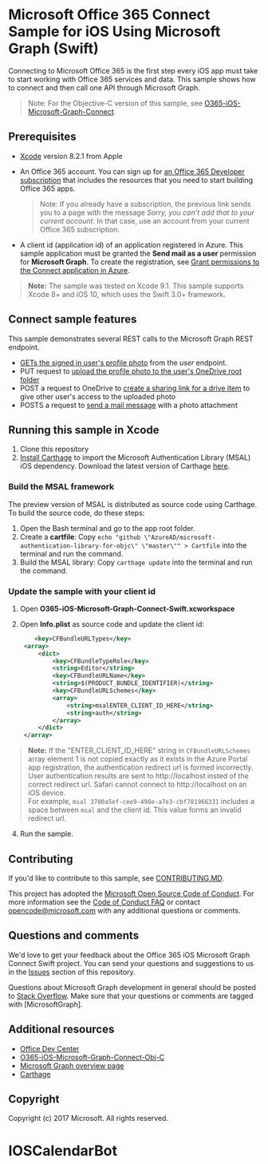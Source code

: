# Microsoft Office 365 Connect Sample for iOS Using Microsoft Graph (Swift)

Connecting to Microsoft Office 365 is the first step every iOS app must take to start working with Office 365 services and data. This sample shows how to connect and then call one API through Microsoft Graph.

> Note: For the Objective-C version of this sample, see [O365-iOS-Microsoft-Graph-Connect](https://github.com/microsoftgraph/ios-objectivec-connect-rest-sample). 
 
## Prerequisites
* [Xcode](https://developer.apple.com/xcode/downloads/) version 8.2.1 from Apple
* An Office 365 account. You can sign up for [an Office 365 Developer subscription](https://aka.ms/devprogramsignup) that includes the resources that you need to start building Office 365 apps.

     > Note: If you already have a subscription, the previous link sends you to a page with the message *Sorry, you can’t add that to your current account*. In that case, use an account from your current Office 365 subscription.
* A client id (application id) of an application registered in Azure. This sample application must be granted the **Send mail as a user** permission for **Microsoft Graph**. To create the registration, see [Grant permissions to the Connect application in Azure](https://github.com/microsoftgraph/ios-swift-connect-rest-sample/wiki/Grant-permissions-to-the-Connect-application-in-Azure).

>**Note:** The sample was tested on Xcode 9.1. This sample supports Xcode 8+ and iOS 10, which uses the Swift 3.0+ framework.

## Connect sample features
This sample demonstrates several REST calls to the Microsoft Graph REST endpoint. 

- [GETs the signed in user's profile photo](https://developer.microsoft.com/en-us/graph/docs/api-reference/v1.0/api/profilephoto_get) from the *user* endpoint.
- PUT request to [upload the profile photo to the user's OneDrive root folder](https://developer.microsoft.com/en-us/graph/docs/api-reference/v1.0/api/driveitem_put_content) 
- POST a request to OneDrive to [create a sharing link for a drive item](https://developer.microsoft.com/en-us/graph/docs/api-reference/v1.0/api/driveitem_createlink) to give other user's access to the uploaded photo
- POSTS a request to [send a mail message](https://developer.microsoft.com/en-us/graph/docs/api-reference/v1.0/api/user_sendmail) with a photo attachment
       
## Running this sample in Xcode

1. Clone this repository
2. [Install Carthage](https://github.com/Carthage/Carthage/blob/master/README.md#installing-carthage) to import the Microsoft Authentication Library (MSAL) iOS dependency. Download the latest version of Carthage [here](https://github.com/Carthage/Carthage/releases).

### Build the MSAL framework

The preview version of MSAL is distributed as source code using Carthage. To build the source code, do these steps:

1. Open the Bash terminal and go to the app root folder.
2. Create a **cartfile**: Copy `echo "github \"AzureAD/microsoft-authentication-library-for-objc\" \"master\"" > Cartfile`  into the terminal and run the command.
3. Build the MSAL library: Copy `carthage update` into the terminal and run the command.        

### Update the sample with your client id

1. Open **O365-iOS-Microsoft-Graph-Connect-Swift.xcworkspace**
3. Open **Info.plist** as source code and update the client id:

   ```xml
       <key>CFBundleURLTypes</key>
    <array>
        <dict>
            <key>CFBundleTypeRole</key>
            <string>Editor</string>
            <key>CFBundleURLName</key>
            <string>$(PRODUCT_BUNDLE_IDENTIFIER)</string>
            <key>CFBundleURLSchemes</key>
            <array>
                <string>msalENTER_CLIENT_ID_HERE</string>
                <string>auth</string>
            </array>
        </dict>
    </array>

   ```
> **Note:** If the "ENTER\_CLIENT\_ID_HERE" string in `CFBundleURLSchemes` array element 1 is not copied exactly as it exists in the Azure Portal app registration, the authentication redirect url is formed incorrectly. User authentication results are sent to http://localhost insted of the correct redirect url. Safari cannot connect to http://localhost on an iOS device. 
<br/>For example, `msal 3700a5ef-cee9-498e-a7e3-cbf701966331` includes a space between `msal` and the client id. This value forms an invalid redirect url.

4. Run the sample.

<a name="contributing"></a>
## Contributing ##

If you'd like to contribute to this sample, see [CONTRIBUTING.MD](/CONTRIBUTING.md).

This project has adopted the [Microsoft Open Source Code of Conduct](https://opensource.microsoft.com/codeofconduct/). For more information see the [Code of Conduct FAQ](https://opensource.microsoft.com/codeofconduct/faq/) or contact [opencode@microsoft.com](mailto:opencode@microsoft.com) with any additional questions or comments.

## Questions and comments

We'd love to get your feedback about the Office 365 iOS Microsoft Graph Connect Swift project. You can send your questions and suggestions to us in the [Issues](https://github.com/microsoftgraph/ios-swift-connect-rest-sample/issues) section of this repository.

Questions about Microsoft Graph development in general should be posted to [Stack Overflow](http://stackoverflow.com/questions/tagged/MicrosoftGraph). Make sure that your questions or comments are tagged with [MicrosoftGraph].


## Additional resources

* [Office Dev Center](https://dev.office.com/)
* [O365-iOS-Microsoft-Graph-Connect-Obj-C](https://github.com/microsoftgraph/ios-objectivec-connect-rest-sample)
* [Microsoft Graph overview page](https://developer.microsoft.com/en-us/graph/docs)
* [Carthage](https://github.com/Carthage/Carthage)

## Copyright
Copyright (c) 2017 Microsoft. All rights reserved.

# IOSCalendarBot
